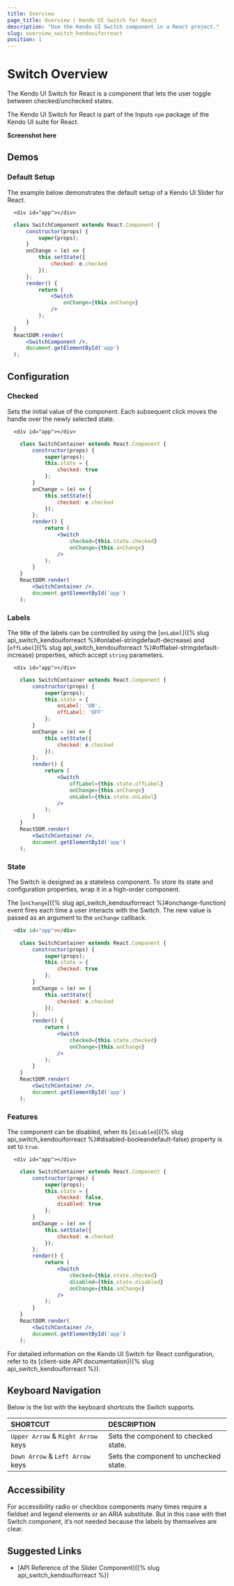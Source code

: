 ```yaml
---
title: Overview
page_title: Overview | Kendo UI Switch for React
description: "Use the Kendo UI Switch component in a React project."
slug: overview_switch_kendouiforreact
position: 1
---
```


# Switch Overview

The Kendo UI Switch for React is a component that lets the user toggle between checked/unchecked states.

The Kendo UI Switch for React is part of the Inputs `npm` package of the Kendo UI suite for React.

**Screenshot here**

## Demos

### Default Setup

The example below demonstrates the default setup of a Kendo UI Slider for React.

```html-preview
  <div id="app"></div>
```
```jsx
  class SwitchComponent extends React.Component {
      constructor(props) {
          super(props);
      }
      onChange = (e) => {
          this.setState({
              checked: e.checked
          });
      };
      render() {
          return (
              <Switch
                  onChange={this.onChange}
              />
          );
      }
  }
  ReactDOM.render(
      <SwitchComponent />,
      document.getElementById('app')
  );
```

## Configuration

### Checked

Sets the initial value of the component. Each subsequent click moves the handle over the newly selected state.

```html-preview
  <div id="app"></div>
```
```jsx
    class SwitchContainer extends React.Component {
        constructor(props) {
            super(props);
            this.state = {
                checked: true
            };
        }
        onChange = (e) => {
            this.setState({
                checked: e.checked
            });
        };
        render() {
            return (
                <Switch
                    checked={this.state.checked}
                    onChange={this.onChange}
                />
            );
        }
    }
    ReactDOM.render(
        <SwitchContainer />,
        document.getElementById('app')
    );
```

### Labels

The title of the labels can be controlled by using the [`onLabel`]({% slug api_switch_kendouiforreact %}#onlabel-stringdefault-decrease) and [`offLabel`]({% slug api_switch_kendouiforreact %}#offlabel-stringdefault-increase) properties, which accept `string` parameters.

```html-preview
  <div id="app"></div>
```
```jsx
    class SwitchContainer extends React.Component {
        constructor(props) {
            super(props);
            this.state = {
                onLabel: 'ON',
                offLabel: 'OFF'
            };
        }
        onChange = (e) => {
            this.setState({
                checked: e.checked
            });
        };
        render() {
            return (
                <Switch
                    offLabel={this.state.offLabel}
                    onChange={this.onChange}
                    onLabel={this.state.onLabel}
                />
            );
        }
    }
    ReactDOM.render(
        <SwitchContainer />,
        document.getElementById('app')
    );
```

### State

The Switch is designed as a stateless component. To store its state and configuration properties, wrap it in a high-order component.

The [`onChange`]({% slug api_switch_kendouiforreact %}#onchange-function) event fires each time a user interacts with the Switch. The new value is passed as an argument to the `onChange` callback.

```html
  <div id="app"></div>
```
```jsx
    class SwitchContainer extends React.Component {
        constructor(props) {
            super(props);
            this.state = {
                checked: true
            };
        }
        onChange = (e) => {
            this.setState({
                checked: e.checked
            });
        };
        render() {
            return (
                <Switch
                    checked={this.state.checked}
                    onChange={this.onChange}
                />
            );
        }
    }
    ReactDOM.render(
        <SwitchContainer />,
        document.getElementById('app')
    );
```

### Features

The component can be disabled, when its [`disabled`]({% slug api_switch_kendouiforreact %}#disabled-booleandefault-false) property is set to `true`.

```html-preview
  <div id="app"></div>
```
```jsx
    class SwitchContainer extends React.Component {
        constructor(props) {
            super(props);
            this.state = {
                checked: false,
                disabled: true
            };
        }
        onChange = (e) => {
            this.setState({
                checked: e.checked
            });
        };
        render() {
            return (
                <Switch
                    checked={this.state.checked}
                    disabled={this.state.disabled}
                    onChange={this.onChange}
                />
            );
        }
    }
    ReactDOM.render(
        <SwitchContainer />,
        document.getElementById('app')
    );
```

For detailed information on the Kendo UI Switch for React configuration, refer to its [client-side API documentation]({% slug api_switch_kendouiforreact %}).

## Keyboard Navigation

Below is the list with the keyboard shortcuts the Switch supports.

| SHORTCUT                            | DESCRIPTION         |
|:---                                 |:---                 |
| `Upper Arrow` & `Right Arrow` keys  | Sets the component to checked state. |
| `Down Arrow` & `Left Arrow` keys    | Sets the component to unchecked state. |

## Accessibility

For accessibility radio or checkbox components many times require a fieldset and legend elements or an ARIA substitute. But in this case with thet Switch component, it’s not needed because the labels by themselves are clear.

## Suggested Links

* [API Reference of the Slider Component]({% slug api_switch_kendouiforreact %})
